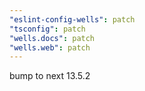 ```yaml
---
"eslint-config-wells": patch
"tsconfig": patch
"wells.docs": patch
"wells.web": patch
---
```


bump to next 13.5.2
